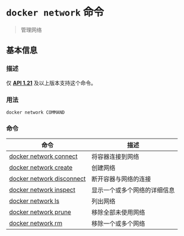 # `docker network` 命令

> 管理网络

## 基本信息

### 描述

仅 [**API 1.21**](https://docs.docker.com/engine/api/v1.30/) 及以上版本支持这个命令。

### 用法

```
docker network COMMAND
```

### 命令

| 命令 | 描述 |
| ------------- | ------------- |
| [docker network connect](https://docs.docker.com/engine/reference/commandline/network_connect/) | 将容器连接到网络 |
| [docker network create](https://docs.docker.com/engine/reference/commandline/network_create/) | 创建网络 |
| [docker network disconnect](https://docs.docker.com/engine/reference/commandline/network_disconnect/) | 断开容器与网络的连接 |
| [docker network inspect](https://docs.docker.com/engine/reference/commandline/network_inspect/) | 显示一个或多个网络的详细信息 |
| [docker network ls](https://docs.docker.com/engine/reference/commandline/network_ls/) | 列出网络 |
| [docker network prune](https://docs.docker.com/engine/reference/commandline/network_prune/) | 移除全部未使用网络 |
| [docker network rm](https://docs.docker.com/engine/reference/commandline/network_rm/) | 移除一个或多个网络 |
